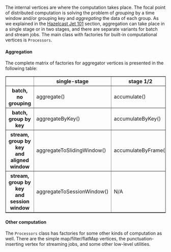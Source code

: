 The internal vertices are where the computation takes place. The focal
point of distributed computation is solving the problem of _grouping_ by
a time window and/or grouping key and _aggregating_ the data of each
group. As we explained in the 
[Hazelcast Jet 101](400_Hazelcast_Jet_101_-_Word_Counting_Batch_Job/100_Modeling_Word_Count_in_terms_of_a_DAG.md)
section, aggregation can take place in a single stage or in two stages,
and there are separate variants for batch and stream jobs. The main class
with factories for built-in computational vertices is `Processors`. 

#### Aggregation

The complete matrix of factories for aggregator vertices
is presented in the following table:

<table border="1">
<tr>
    <th></th>
    <th>single-stage</th>
    <th>stage 1/2</th>
    <th>stage 2/2</th>
</tr><tr>
    <th>batch,<br>no grouping</th>
    <td>aggregate()</td>
    <td>accumulate()</td>
    <td>combine()</td>
</tr><tr>
    <th>batch, group by key</th>
    <td>aggregateByKey()</td>
    <td>accumulateByKey()</td>
    <td>combineByKey()</td>
</tr><tr>
    <th>stream, group by key<br>and aligned window</th>
    <td>aggregateToSlidingWindow()</td>
    <td>accumulateByFrame()</td>
    <td>combineToSlidingWindow()</td>
</tr><tr>
    <th>stream, group by key<br>and session window</th>
    <td>aggregateToSessionWindow()</td>
    <td>N/A</td>
    <td>N/A</td>
</tr>
</table>

#### Other computation

The `Processors` class has factories for some other kinds of computation
as well. There are the simple map/filter/flatMap vertices, the
punctuation-inserting vertex for streaming jobs, and some other
low-level utilities.
